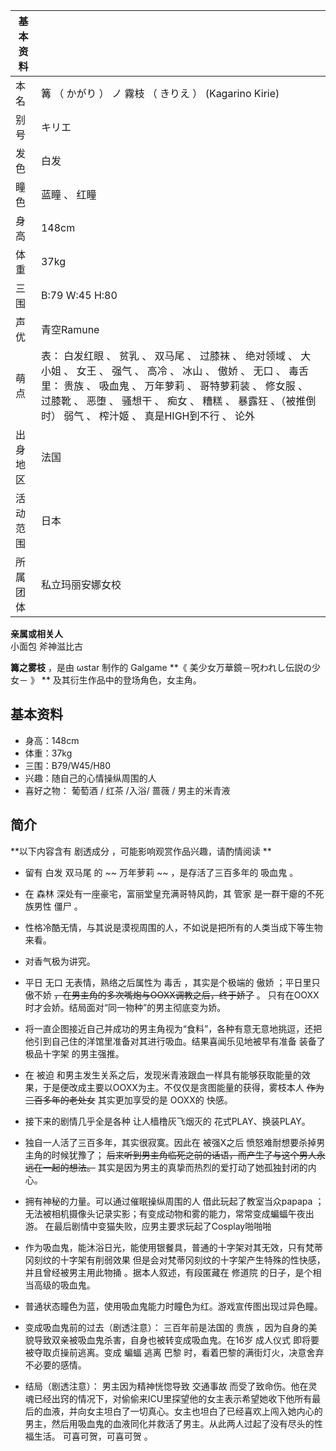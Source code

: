 |  **基本资料**  ||
|---|---|
|本名  |  篝  （  かがり  ）  ノ  霧枝  （  きりえ  ）  (Kagarino Kirie)   |
|别号  |  キリエ   |
|发色  |  白发   |
|瞳色  |  蓝瞳  、  红瞳   |
|身高  |  148cm   |
|体重  |  37kg   |
|三围  |  B:79 W:45 H:80   |
|声优  |  青空Ramune   |
|萌点  |  表：  白发红眼  、  贫乳  、  双马尾  、  过膝袜  、  绝对领域  、  大小姐  、  女王  、  强气  、  高冷  、  冰山  、  傲娇  、  无口  、  毒舌  里：  贵族  、  吸血鬼  、  万年萝莉  、  哥特萝莉装  、  修女服  、  过膝靴  、  恶堕  、  骚想干  、  痴女  、  糟糕  、  暴露狂  、（被推倒时）  弱气  、  榨汁姬  、  真是HIGH到不行  、  论外  </br>  |
|出身地区  |  法国   |
|活动范围  |  日本   |
|所属团体  |  私立玛丽安娜女校   |
**亲属或相关人**  
小面包  斧神滋比古  
  
**篝之雾枝** ，是由  ωstar  制作的  Galgame  **《 美少女万華鏡－呪われし伝説の少女－  》 **
及其衍生作品中的登场角色，女主角。

##  基本资料

  * 身高：148cm 
  * 体重：37kg 
  * 三围：B79/W45/H80 
  * 兴趣：随自己的心情操纵周围的人 
  * 喜好之物：  葡萄酒  /  红茶  /入浴/  蔷薇  /  男主的米青液 

##  简介

**以下内容含有 剧透成分  ，可能影响观赏作品兴趣，请酌情阅读 **

  * 留有  白发  双马尾  的 ~~ 万年萝莉  ~~ ，是存活了三百多年的  吸血鬼  。 
  * 在  森林  深处有一座豪宅，富丽堂皇充满哥特风韵，其  管家  是一群干瘪的不死族男性  僵尸  。 
  * 性格冷酷无情，与其说是漠视周围的人，不如说是把所有的人类当成下等生物来看。 
  * 对香气极为讲究。 
  * 平日  无口  无表情，熟络之后属性为  毒舌  ，其实是个极端的  傲娇  ；平日里只傲不娇 ~~，在男主角的多次嘴炮与OOXX调教之后，终于娇了~~ 。  只有在OOXX时才会娇。结局面对“同一物种”的男主彻底变为娇。 
  * 将一直企图接近自己并成功的男主角视为“食料”，各种有意无意地挑逗，还把他引到自己住的洋馆里准备对其进行吸血。结果喜闻乐见地被早有准备  装备了极品十字架  的男主强推。 

  * 在  被迫  和男主发生关系之后，发现米青液跟血一样具有能够获取能量的效果，于是便改成主要以OOXX为主。不仅仅是贪图能量的获得，雾枝本人 ~~作为三百多年的老处女~~ 其实更加享受的是  OOXX的  快感。 

  * 接下来的剧情几乎全是各种  让人樯橹灰飞烟灭的  花式PLAY、换装PLAY。 

  * 独自一人活了三百多年，其实很寂寞。因此在  被强X之后  愤怒难耐想要杀掉男主角的时候犹豫了； ~~后来听到男主角临死之前的话语，而产生了与这个男人永远在一起的想法。~~ 其实是因为男主的真挚而热烈的爱打动了她孤独封闭的内心。 
  * 拥有神秘的力量。可以通过催眠操纵周围的人  借此玩起了教室当众papapa  ；无法被相机摄像头记录实影；有变成动物和雾的能力，常常变成蝙蝠午夜出游。  在最后剧情中变猫失败，应男主要求玩起了Cosplay啪啪啪 
  * 作为吸血鬼，能沐浴日光，能使用银餐具，普通的十字架对其无效，只有梵蒂冈刻纹的十字架有削弱效果  但是会对梵蒂冈刻纹的十字架产生特殊的性快感，并且曾经被男主用此物捅  。据本人叙述，有段匿藏在  修道院  的日子，是个相当高级的吸血鬼。 
  * 普通状态瞳色为蓝，使用吸血鬼能力时瞳色为红。游戏宣传图出现过异色瞳。 
  * 变成吸血鬼前的过去（剧透注意）：  三百年前是法国的  贵族  ，因为自身的美貌导致双亲被吸血鬼杀害，自身也被转变成吸血鬼。在16岁  成人仪式  即将要被夺取贞操前逃离。变成  蝙蝠  逃离  巴黎  时，看着巴黎的满街灯火，决意舍弃不必要的感情。 
  * 结局（剧透注意）：  男主因为精神恍惚导致  交通事故  而受了致命伤。他在灵魂已经出窍的情况下，对偷偷来ICU里探望他的女主表示希望她收下他所有最后的血液，并向女主坦白了一切真心。女主也坦白了已经喜欢上闯入她内心的男主，然后用吸血鬼的血液同化并救活了男主。从此两人过起了没有尽头的性福生活。  可喜可贺，可喜可贺  。 

  